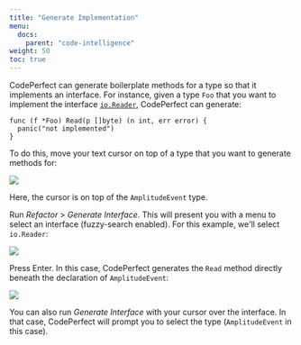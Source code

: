 ```yaml
---
title: "Generate Implementation"
menu:
  docs:
    parent: "code-intelligence"
weight: 50
toc: true
---
```


CodePerfect can generate boilerplate methods for a type so that it implements
an interface. For instance, given a type `Foo` that you want to implement the
interface [`io.Reader`](https://pkg.go.dev/io#Reader), CodePerfect can
generate:

```
func (f *Foo) Read(p []byte) (n int, err error) {
  panic("not implemented")
}
```

To do this, move your text cursor on top of a type that you want to generate methods for:

![](/generate-implementation.png)

Here, the cursor is on top of the `AmplitudeEvent` type.

Run <cite>Refactor</cite> &gt; <cite>Generate Interface</cite>. This will present
you with a menu to select an interface (fuzzy-search enabled). For this example, we'll select `io.Reader`:

![](/generate-implementation2.png)

Press Enter. In this case, CodePerfect generates the `Read` method directly
beneath the declaration of `AmplitudeEvent`:

![](/generate-implementation3.png)

You can also run <cite>Generate Interface</cite> with your cursor over the interface.
In that case, CodePerfect will prompt you to select the type (`AmplitudeEvent` in this case).
